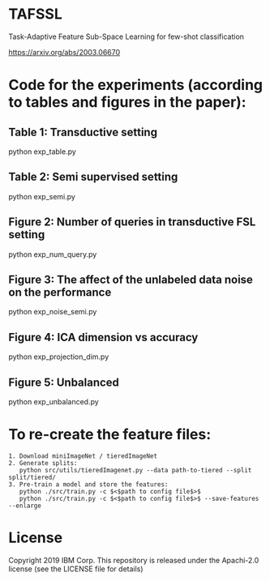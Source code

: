 # TAFSSL
Task-Adaptive Feature Sub-Space Learning for few-shot classification

https://arxiv.org/abs/2003.06670

# Code for the experiments (according to tables and figures in the paper):

## Table 1: Transductive setting
python exp\_table.py

## Table 2: Semi supervised setting
python exp\_semi.py

## Figure 2: Number of queries in transductive FSL setting
python exp\_num\_query.py

## Figure 3: The affect of the unlabeled data noise on the performance
python exp\_noise\_semi.py

## Figure 4: ICA dimension vs accuracy
python exp\_projection\_dim.py

## Figure 5: Unbalanced
python exp\_unbalanced.py

# To re-create the feature files:
    1. Download miniImageNet / tieredImageNet
    2. Generate splits:
       python src/utils/tieredImagenet.py --data path-to-tiered --split split/tiered/
    3. Pre-train a model and store the features:
       python ./src/train.py -c $<$path to config file$>$
       python ./src/train.py -c $<$path to config file$>$ --save-features --enlarge

# License
Copyright 2019 IBM Corp. This repository is released under the Apachi-2.0 license (see the LICENSE file for details)
